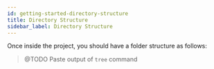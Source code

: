 ```yaml
---
id: getting-started-directory-structure
title: Directory Structure
sidebar_label: Directory Structure
---
```


Once inside the project, you should have a folder structure as follows:

> @TODO Paste output of `tree` command
